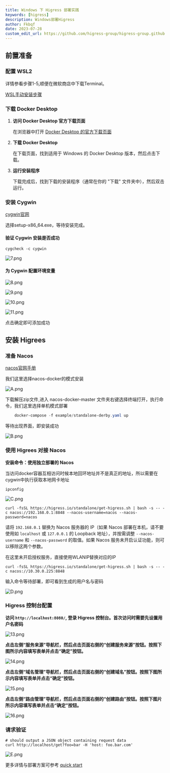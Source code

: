 ```yaml
---
title: Windows 下 Higress 部署实践
keywords: [higress]
description: Windows部署Higress
author: Fkbqf
date: 2023-07-28
custom_edit_url: https://github.com/higress-group/higress-group.github.io/blob/main/i18n/zh-cn/docusaurus-plugin-content-blog/DeployOnWindows.md
---
```

## 前置准备

###  配置 WSL2
详情参看步骤1-5,顺便在微软商店中下载Terminal。

[WSL手动安装步骤](https://learn.microsoft.com/zh-cn/windows/wsl/install-manual)

### 下载 Docker Desktop

1. **访问 Docker Desktop 官方下载页面**

   在浏览器中打开 [Docker Desktop 的官方下载页面](https://www.docker.com/products/docker-desktop)

2. **下载 Docker Desktop**

   在下载页面，找到适用于 Windows 的 Docker Desktop 版本，然后点击下载。

3. **运行安装程序**

   下载完成后，找到下载的安装程序（通常在你的 "下载" 文件夹中），然后双击运行。



### 安装 Cygwin

[cygwin官网](http://www.cygwin.com/)


选择setup-x86_64.exe，等待安装完成。


#### 验证 Cygwin 安装是否成功
```shell
cygcheck -c cygwin
```

![7.png](..%2F..%2F..%2Fstatic%2Fimg%2Fblog%2Fwindows%2Fpic%2F7.png)

#### 为 Cygwin 配置环境变量

![8.png](..%2F..%2F..%2Fstatic%2Fimg%2Fblog%2Fwindows%2Fpic%2F8.png)


![9.png](..%2F..%2F..%2Fstatic%2Fimg%2Fblog%2Fwindows%2Fpic%2F9.png)


![10.png](..%2F..%2F..%2Fstatic%2Fimg%2Fblog%2Fwindows%2Fpic%2F10.png)


![11.png](..%2F..%2F..%2Fstatic%2Fimg%2Fblog%2Fwindows%2Fpic%2F11.png)


点击确定即可添加成功


## 安装 Higrees

### 准备 Nacos 
[nacos官网手册](https://nacos.io/zh-cn/docs/v2/quickstart/quick-start-docker.html)

我们这里选择nacos-docker的模式安装

![A.png](..%2F..%2F..%2Fstatic%2Fimg%2Fblog%2Fwindows%2Fpic%2FA.png)

下载解压zip文件,进入 nacos-docker-master 文件夹右键选择终端打开，执行命令，我们这里选择单机模式部署

```powershell
    docker-compose -f example/standalone-derby.yaml up
```

等待出现界面，即安装成功

![B.png](..%2F..%2F..%2Fstatic%2Fimg%2Fblog%2Fwindows%2Fpic%2FB.png)

### 使用 Higrees 对接 Nacos
**安装命令：使用独立部署的 Nacos**

当访问docker容器互相访问时候本地回环地址并不是真正的地址，所以需要在cygwin中执行获取本地网卡地址

```shell
ipconfig
```

![C.png](..%2F..%2F..%2Fstatic%2Fimg%2Fblog%2Fwindows%2Fpic%2FC.png)


```
curl -fsSL https://higress.io/standalone/get-higress.sh | bash -s -- -c nacos://192.168.0.1:8848 --nacos-username=nacos --nacos-password=nacos
```

请将 `192.168.0.1` 替换为 Nacos 服务器的 IP（如果 Nacos 部署在本机，请不要使用如 `localhost` 或 `127.0.0.1` 的 Loopback 地址），并按需调整 `--nacos-username` 和 `--nacos-password` 的取值。如果 Nacos 服务未开启认证功能，则可以移除这两个参数。


在这里未开启授权服务，直接使用WLANIP替换对应的IP
```shell
curl -fsSL https://higress.io/standalone/get-higress.sh | bash -s -- -c nacos://10.30.0.225:8848

```
输入命令等待部署，即可看到生成的用户名与密码

![D.png](..%2F..%2F..%2Fstatic%2Fimg%2Fblog%2Fwindows%2Fpic%2FD.png)

### Higress 控制台配置

**访问 `http://localhost:8080/`, 登录 Higress 控制台。首次访问时需要先设置用户名密码**

![13.png](..%2F..%2F..%2Fstatic%2Fimg%2Fblog%2Fwindows%2Fpic%2F13.png)

**点击左侧“服务来源”导航栏，然后点击页面右侧的“创建服务来源”按钮。按照下图所示内容填写表单并点击“确定”按钮。**

![14.png](..%2F..%2F..%2Fstatic%2Fimg%2Fblog%2Fwindows%2Fpic%2F14.png)

**点击左侧“域名管理”导航栏，然后点击页面右侧的“创建域名”按钮。按照下图所示内容填写表单并点击“确定”按钮。**

![15.png](..%2F..%2F..%2Fstatic%2Fimg%2Fblog%2Fwindows%2Fpic%2F15.png)

**点击左侧“路由管理”导航栏，然后点击页面右侧的“创建路由”按钮。按照下图片所示内容填写表单并点击“确定”按钮。**

![16.png](..%2F..%2F..%2Fstatic%2Fimg%2Fblog%2Fwindows%2Fpic%2F16.png)

### 请求验证
```shell
# should output a JSON object containing request data 
curl http://localhost/get?foo=bar -H 'host: foo.bar.com'
```

![E.png](..%2F..%2F..%2Fstatic%2Fimg%2Fblog%2Fwindows%2Fpic%2FE.png)

更多详情与部署方案可参考 [quick start](https://higress.io/zh-cn/docs/user/quickstart)
